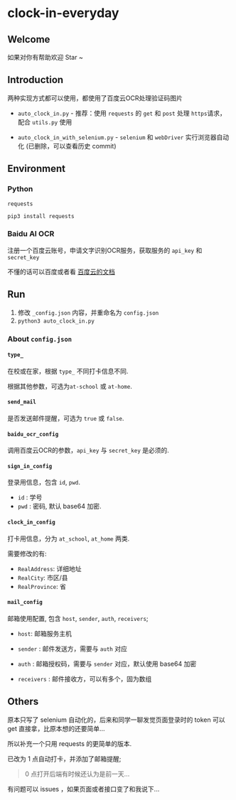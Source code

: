# clock-in-everyday

## Welcome

如果对你有帮助欢迎 Star ~

## Introduction

两种实现方式都可以使用，都使用了百度云OCR处理验证码图片

- `auto_clock_in.py` - 推荐：使用 `requests` 的 `get` 和 `post` 处理 `https`请求，配合 `utils.py` 使用 

- `auto_clock_in_with_selenium.py` - `selenium` 和 `webDriver` 实行浏览器自动化 (已删除，可以查看历史 commit)

## Environment

### Python

`requests`

```
pip3 install requests
```

### Baidu AI OCR

注册一个百度云账号，申请文字识别OCR服务，获取服务的 `api_key` 和 `secret_key`

不懂的话可以百度或者看 [百度云的文档](https://ai.baidu.com/ai-doc/REFERENCE/Ck3dwjhhu)

## Run

1. 修改 `_config.json` 内容，并重命名为 `config.json`
2. `python3 auto_clock_in.py`

### About `config.json`

#### `type_`

在校或在家，根据 `type_` 不同打卡信息不同.

根据其他参数，可选为`at-school` 或 `at-home`.

#### `send_mail`

是否发送邮件提醒，可选为 `true` 或 `false`.

#### `baidu_ocr_config`

调用百度云OCR的参数，`api_key` 与 `secret_key` 是必须的.

#### `sign_in_config`

登录用信息，包含 `id`, `pwd`.

- `id` : 学号
- `pwd` : 密码, 默认 base64 加密.

#### `clock_in_config`

打卡用信息，分为 `at_school`, `at_home` 两类.

需要修改的有: 

- `RealAddress`: 详细地址
- `RealCity`: 市区/县
- `RealProvince`: 省

#### `mail_config`

邮箱使用配置, 包含 `host`, `sender`, `auth`, `receivers`;

- `host`: 邮箱服务主机

- `sender` : 邮件发送方，需要与 `auth` 对应

- `auth` : 邮箱授权码，需要与 `sender` 对应，默认使用 base64 加密

- `receivers` : 邮件接收方，可以有多个，固为数组

## Others

原本只写了 selenium 自动化的，后来和同学一聊发觉页面登录时的 token 可以 get 直接拿，比原本想的还要简单...

所以补充一个只用 requests 的更简单的版本.

已改为 1 点自动打卡，并添加了邮箱提醒;

> 0 点打开后端有时候还认为是前一天...

有问题可以 issues ，如果页面或者接口变了和我说下...
